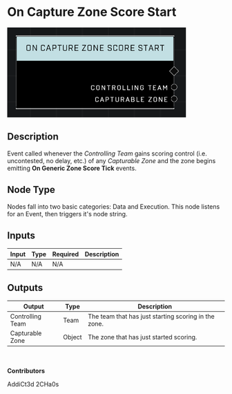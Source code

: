# On Capture Zone Score Start
![alt text](../../../.gitbook/assets/on-capture-zone-score-start.png)
## Description
Event called whenever the *Controlling Team* gains scoring control (i.e. uncontested, no delay, etc.) of any *Capturable Zone* and the zone begins emitting **On Generic Zone Score Tick** events.

## Node Type
Nodes fall into two basic categories: Data and Execution. This node listens for an Event, then triggers it's node string.

## Inputs
| Input | Type | Required | Description |
|------------------|------------------|----------|--------------------------------------------------------------|
| N/A | N/A | N/A | |

## Outputs
| Output | Type | Description |
|------------------|------------------|--------------------------------------------------------------|
| Controlling Team | Team | The team that has just starting scoring in the zone.|
| Capturable Zone | Object | The zone that has just started scoring.|

\
\
**Contributors**

AddiCt3d 2CHa0s